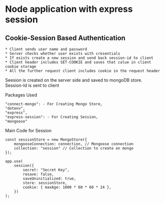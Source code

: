 # Node application with express session

## Cookie-Session Based Authentication
    * Client sends user name and password
    * Server checks whether user exists with cresentials
    * If exists create a new session and send back session-id to client
    * Client header includes SET-COOKIE and saves that calue in client cookie storage
    * All the further request client includes cookie in the request header

Seesion is created on the server side and saved to mongoDB store. Session-Id is sent to client

Packages Used 

    "connect-mongo": - For Creating Mongo Store,
    "dotenv",
    "express",
    "express-session": - For Creating Session,
    "mongoose"


Main Code for Session

    const sessionStore = new MongoStore({
        mongooseConnection: connection, // Mongoose connection
        collection: "session" // Collection to create on mongo
    });

    app.use(
        session({
            secret: "Secret Key",
            resave: false,
            saveUninitialized: true,
            store: sessionStore, 
            cookie: { maxAge: 1000 * 60 * 60 * 24 },
        })
    );